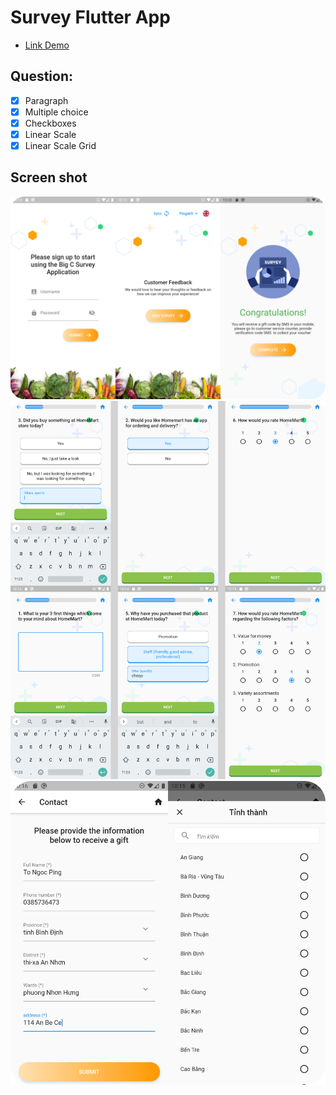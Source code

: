 # Survey Flutter App

- [Link Demo](https://forms.gle/yDqRS22fkzAYp36j7)

## Question:
* [x] Paragraph
* [x] Multiple choice
* [x] Checkboxes
* [x] Linear Scale
* [x] Linear Scale Grid

## Screen shot

<img src=images/ui.png width=960/>


<img src=images/question.png width=960/>


<img src=images/from.png width=630/>

